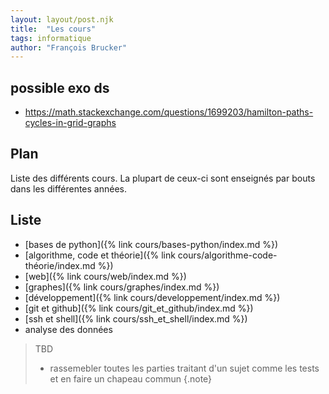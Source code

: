 ```yaml
---
layout: layout/post.njk 
title:  "Les cours"
tags: informatique 
author: "François Brucker"
---
```


## possible exo ds

- <https://math.stackexchange.com/questions/1699203/hamilton-paths-cycles-in-grid-graphs>

## Plan

Liste des différents cours. La plupart de ceux-ci sont enseignés par bouts dans les différentes années.

## Liste

* [bases de python]({% link cours/bases-python/index.md %})
* [algorithme, code et théorie]({% link cours/algorithme-code-théorie/index.md %})
* [web]({% link cours/web/index.md %})
* [graphes]({% link cours/graphes/index.md %})
* [développement]({% link cours/developpement/index.md %})
* [git et github]({% link cours/git_et_github/index.md %})
* [ssh et shell]({% link cours/ssh_et_shell/index.md %})
* analyse des données

> TBD
>
> * rassemebler toutes les parties traitant d'un sujet comme les tests et en faire un chapeau commun
{.note}
